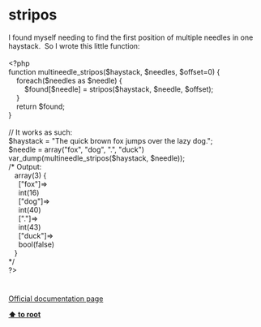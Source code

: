 # stripos




<div class="phpcode"><span class="html">
I found myself needing to find the first position of multiple needles in one haystack.&#xA0; So I wrote this little function:<br><br><span class="default">&lt;?php<br></span><span class="keyword">function </span><span class="default">multineedle_stripos</span><span class="keyword">(</span><span class="default">$haystack</span><span class="keyword">, </span><span class="default">$needles</span><span class="keyword">, </span><span class="default">$offset</span><span class="keyword">=</span><span class="default">0</span><span class="keyword">) {<br>&#xA0; &#xA0; foreach(</span><span class="default">$needles </span><span class="keyword">as </span><span class="default">$needle</span><span class="keyword">) {<br>&#xA0; &#xA0; &#xA0; &#xA0; </span><span class="default">$found</span><span class="keyword">[</span><span class="default">$needle</span><span class="keyword">] = </span><span class="default">stripos</span><span class="keyword">(</span><span class="default">$haystack</span><span class="keyword">, </span><span class="default">$needle</span><span class="keyword">, </span><span class="default">$offset</span><span class="keyword">);<br>&#xA0; &#xA0; }<br>&#xA0; &#xA0; return </span><span class="default">$found</span><span class="keyword">;<br>}<br><br></span><span class="comment">// It works as such:<br></span><span class="default">$haystack </span><span class="keyword">= </span><span class="string">&quot;The quick brown fox jumps over the lazy dog.&quot;</span><span class="keyword">;<br></span><span class="default">$needle </span><span class="keyword">= array(</span><span class="string">&quot;fox&quot;</span><span class="keyword">, </span><span class="string">&quot;dog&quot;</span><span class="keyword">, </span><span class="string">&quot;.&quot;</span><span class="keyword">, </span><span class="string">&quot;duck&quot;</span><span class="keyword">)<br></span><span class="default">var_dump</span><span class="keyword">(</span><span class="default">multineedle_stripos</span><span class="keyword">(</span><span class="default">$haystack</span><span class="keyword">, </span><span class="default">$needle</span><span class="keyword">));<br></span><span class="comment">/* Output:<br>&#xA0;&#xA0; array(3) {<br>&#xA0; &#xA0;&#xA0; [&quot;fox&quot;]=&gt;<br>&#xA0; &#xA0;&#xA0; int(16)<br>&#xA0; &#xA0;&#xA0; [&quot;dog&quot;]=&gt;<br>&#xA0; &#xA0;&#xA0; int(40)<br>&#xA0; &#xA0;&#xA0; [&quot;.&quot;]=&gt;<br>&#xA0; &#xA0;&#xA0; int(43)<br>&#xA0; &#xA0;&#xA0; [&quot;duck&quot;]=&gt;<br>&#xA0; &#xA0;&#xA0; bool(false)<br>&#xA0;&#xA0; }<br>*/<br></span><span class="default">?&gt;</span>
</span>
</div>
  

#

[Official documentation page](https://www.php.net/manual/en/function.stripos.php)

**[⬆ to root](/)**